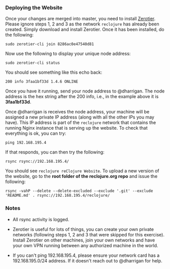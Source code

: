 ### Deploying the Website

Once your changes are merged into master, you need to install
[Zerotier](https://www.zerotier.com/download/). Please ignore steps 1, 2 and
3 as the network `reclojure` has already been created. Simply download and
install Zerotier. Once it has been installed, do the following:

    sudo zerotier-cli join 8286ac0e47540d81

Now use the following to display your unique node address:

    sudo zerotier-cli status

You should see something like this echo back:

    200 info 3faa1bf33d 1.4.6 ONLINE

Once you have it running, send your node address to @dharrigan. The node
address is the hex string after the 200 info, i.e., in the example above it is
**3faa1bf33d**.

Once @dharrigan is receives the node address, your machine will be assigned a
new private IP address (along with all the other IPs you may have). This IP
address is part of the `reclojure` network that contains the running Nginx
instance that is serving up the website. To check that everything is ok, you
can try:

    ping 192.168.195.4

If that responds, you can then try the following:

    rsync rsync://192.168.195.4/

You should see `reclojure reClojure Website`. To upload a new version of the
website, go to the **root folder of the reclojure.org repo** and issue the
following:

    rsync -vahP --delete --delete-excluded --exclude '.git' --exclude 'README.md' . rsync://192.168.195.4/reclojure/

### Notes

* All rsync activity is logged.

* Zerotier is useful for lots of things, you can create your own private
  networks (following steps 1, 2 and 3 that were skipped for this exercise).
  Install Zerotier on other machines, join your own networks and have your own
  VPN running between any authorized machine in the world.

* If you can't ping 192.168.195.4, please ensure your network card has a
  192.168.195.0/24 address. If it doesn't reach out to @dharrigan for help.
